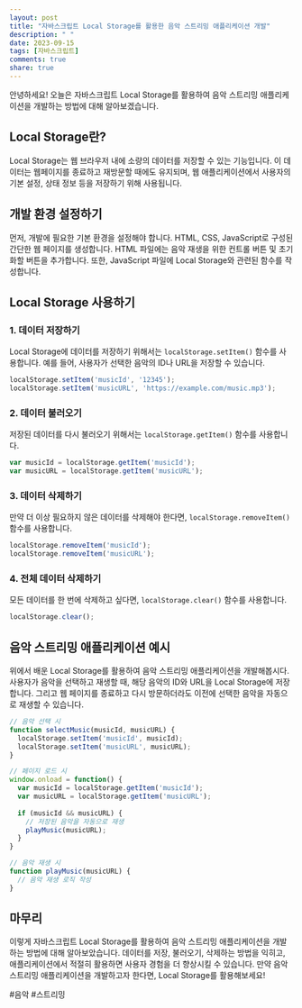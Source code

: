 ```yaml
---
layout: post
title: "자바스크립트 Local Storage를 활용한 음악 스트리밍 애플리케이션 개발"
description: " "
date: 2023-09-15
tags: [자바스크립트]
comments: true
share: true
---
```


안녕하세요! 오늘은 자바스크립트 Local Storage를 활용하여 음악 스트리밍 애플리케이션을 개발하는 방법에 대해 알아보겠습니다. 

## Local Storage란?

Local Storage는 웹 브라우저 내에 소량의 데이터를 저장할 수 있는 기능입니다. 이 데이터는 웹페이지를 종료하고 재방문할 때에도 유지되며, 웹 애플리케이션에서 사용자의 기본 설정, 상태 정보 등을 저장하기 위해 사용됩니다.

## 개발 환경 설정하기

먼저, 개발에 필요한 기본 환경을 설정해야 합니다. HTML, CSS, JavaScript로 구성된 간단한 웹 페이지를 생성합니다. HTML 파일에는 음악 재생을 위한 컨트롤 버튼 및 초기화할 버튼을 추가합니다. 또한, JavaScript 파일에 Local Storage와 관련된 함수를 작성합니다.

## Local Storage 사용하기

### 1. 데이터 저장하기

Local Storage에 데이터를 저장하기 위해서는 `localStorage.setItem()` 함수를 사용합니다. 예를 들어, 사용자가 선택한 음악의 ID나 URL을 저장할 수 있습니다.

```javascript
localStorage.setItem('musicId', '12345');
localStorage.setItem('musicURL', 'https://example.com/music.mp3');
```

### 2. 데이터 불러오기

저장된 데이터를 다시 불러오기 위해서는 `localStorage.getItem()` 함수를 사용합니다.

```javascript
var musicId = localStorage.getItem('musicId');
var musicURL = localStorage.getItem('musicURL');
```

### 3. 데이터 삭제하기

만약 더 이상 필요하지 않은 데이터를 삭제해야 한다면, `localStorage.removeItem()` 함수를 사용합니다.

```javascript
localStorage.removeItem('musicId');
localStorage.removeItem('musicURL');
```

### 4. 전체 데이터 삭제하기

모든 데이터를 한 번에 삭제하고 싶다면, `localStorage.clear()` 함수를 사용합니다.

```javascript
localStorage.clear();
```

## 음악 스트리밍 애플리케이션 예시

위에서 배운 Local Storage를 활용하여 음악 스트리밍 애플리케이션을 개발해봅시다. 사용자가 음악을 선택하고 재생할 때, 해당 음악의 ID와 URL을 Local Storage에 저장합니다. 그리고 웹 페이지를 종료하고 다시 방문하더라도 이전에 선택한 음악을 자동으로 재생할 수 있습니다.

```javascript
// 음악 선택 시
function selectMusic(musicId, musicURL) {
  localStorage.setItem('musicId', musicId);
  localStorage.setItem('musicURL', musicURL);
}

// 페이지 로드 시
window.onload = function() {
  var musicId = localStorage.getItem('musicId');
  var musicURL = localStorage.getItem('musicURL');
  
  if (musicId && musicURL) {
    // 저장된 음악을 자동으로 재생
    playMusic(musicURL);
  }
}

// 음악 재생 시
function playMusic(musicURL) {
  // 음악 재생 로직 작성
}
```

## 마무리

이렇게 자바스크립트 Local Storage를 활용하여 음악 스트리밍 애플리케이션을 개발하는 방법에 대해 알아보았습니다. 데이터를 저장, 불러오기, 삭제하는 방법을 익히고, 애플리케이션에서 적절히 활용하면 사용자 경험을 더 향상시킬 수 있습니다. 만약 음악 스트리밍 애플리케이션을 개발하고자 한다면, Local Storage를 활용해보세요!

#음악 #스트리밍